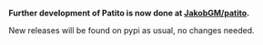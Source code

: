 **Further development of Patito is now done at [JakobGM/patito](https://github.com/JakobGM/patito).**

New releases will be found on pypi as usual, no changes needed.
